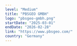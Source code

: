 ```yaml
---
level: "Medium"
title: "PBSGEO GMBH"
logo: "pbsgeo-gmbh.png"
startDate: "2025-03-01"
endDate: "2026-02-28"
link: "https://www.pbsgeo.com/"
country: "Germany"
---
```

